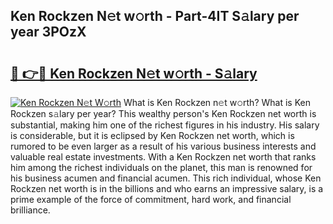 ## Ken Rockzen N𝚎t w𝚘rth - Part-4IT S𝚊lary per year 3POzX

# <h2><a href="http://gc1hk2.nevu.top/?p=Ken+Rockzen">🔗 👉🔴 Ken Rockzen N𝚎t w𝚘rth - S𝚊lary</a></h2>

[![Ken Rockzen N𝚎t W𝚘rth](https://i.imgur.com/Oavwk0R.jpeg)](http://gc1hk2.nevu.top/?p=Ken+Rockzen)
What is Ken Rockzen n𝚎t w𝚘rth? What is Ken Rockzen s𝚊lary per year?
This wealthy person's Ken Rockzen net worth is substantial, making him one of the richest figures in his industry. His salary is considerable, but it is eclipsed by Ken Rockzen net worth, which is rumored to be even larger as a result of his various business interests and valuable real estate investments. With a Ken Rockzen net worth that ranks him among the richest individuals on the planet, this man is renowned for his business acumen and financial acumen. This rich individual, whose Ken Rockzen net worth is in the billions and who earns an impressive salary, is a prime example of the force of commitment, hard work, and financial brilliance.
